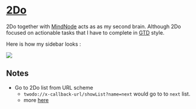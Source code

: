 # [2Do](https://www.2doapp.com/)
2Do together with [MindNode](mindnode) acts as as my second brain. Although 2Do focused on actionable tasks that I have to complete in [GTD](http://gettingthingsdone.com/) style.

Here is how my sidebar looks :

![](https://i.imgur.com/notPjjl.png)

## Notes
- Go to 2Do list from URL scheme
	- `twodo://x-callback-url/showList?name=next` would go to to `next` list.
	- more [here](https://www.2doapp.com/kb/article/url-schemes.html)